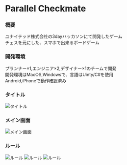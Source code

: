 # Parallel Checkmate
### 概要
ユナイテッド株式会社の3dayハッカソンにて開発したゲーム  
チェスを元にした、スマホで出来るボードゲーム  

### 開発環境
プランナー×1,エンジニア×2,デザイナー×1のチームで開発  
開発環境はMacOS,Windowsで、言語はUinty/C#を使用  
Android,iPhoneで動作確認済み  

### タイトル
![タイトル](https://imgur.com/sx1oRWd.jpg)

### メイン画面
![メイン画面](https://imgur.com/CmRHAs4.jpg)

### ルール
![ルール](https://imgur.com/HTkxygQ.jpg)
![ルール](https://imgur.com/vivN7Gz.jpg)
![ルール](https://imgur.com/gCH3lHQ.jpg)
